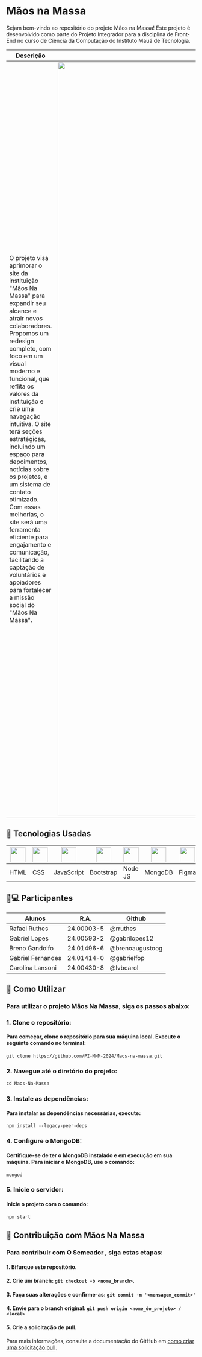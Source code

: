 # Mãos na Massa
Sejam bem-vindo ao repositório do projeto Mãos na Massa! Este projeto é desenvolvido como parte do Projeto Integrador para a disciplina de Front-End no curso de Ciência da Computação do Instituto Mauá de Tecnologia.

| Descrição | Imagem |
|-------------------------------------------------------------------------------------------------------------------------------------------------------------------------------------------------------------------------------------------------------------------------------------------------------------------------------------------------------------|-------------------------------------------|
| O projeto visa aprimorar o site da instituição "Mãos Na Massa" para expandir seu alcance e atrair novos colaboradores. Propomos um redesign completo, com foco em um visual moderno e funcional, que reflita os valores da instituição e crie uma navegação intuitiva. O site terá seções estratégicas, incluindo um espaço para depoimentos, notícias sobre os projetos, e um sistema de contato otimizado. Com essas melhorias, o site será uma ferramenta eficiente para engajamento e comunicação, facilitando a captação de voluntários e apoiadores para fortalecer a missão social do "Mãos Na Massa". | <img src="https://images.squarespace-cdn.com/content/v1/5a526fb7cd39c3cc6eaf9e26/1519345169706-X2O7W8VEDOBNLO7RC8PB/M%C3%A3os+na+Massa-logo+%284%29.png" width="2000"/> |

## 🔧 Tecnologias Usadas
| <img src="https://cdn.jsdelivr.net/gh/devicons/devicon@latest/icons/html5/html5-original.svg" width="40"/> | <img src="https://cdn.jsdelivr.net/gh/devicons/devicon@latest/icons/css3/css3-original.svg" width="40"/> | <img src="https://cdn.jsdelivr.net/gh/devicons/devicon@latest/icons/javascript/javascript-original.svg" width="40"/> | <img src="https://cdn.jsdelivr.net/gh/devicons/devicon@latest/icons/bootstrap/bootstrap-original.svg" width="40"/> | <img src="https://cdn.jsdelivr.net/gh/devicons/devicon@latest/icons/nodejs/nodejs-original.svg" width="40"/> | <img src="https://cdn.jsdelivr.net/gh/devicons/devicon@latest/icons/mongodb/mongodb-original.svg" width="40"/> | <img src="https://cdn.jsdelivr.net/gh/devicons/devicon@latest/icons/figma/figma-original.svg" width="40"/> |
|-----------------------------------------------------------------------------------------------------------|-----------------------------------------------------------------------------------------------------------|---------------------------------------------------------------------------------------------------------------|--------------------------------------------------------------------------------------------------------------|-----------------------------------------------------------------------------------------------------------|-------------------------------------------------------------------------------------------------------------|----------------------------------------------------------------------------------------------------------|
| HTML                                                                                                       | CSS                                                                                                        | JavaScript                                                                                                   | Bootstrap                                                                                                    |  Node JS                                                                                                     | MongoDB                                                                                                      | Figma                                                                                                     |

## 👨💻 Participantes
| Alunos            | R.A.       | Github             |
| ----------------- | ---------- | ------------------ |
| Rafael Ruthes     | 24.00003-5 | @rruthes           |
| Gabriel Lopes     | 24.00593-2 | @gabrilopes12      |
| Breno Gandolfo    | 24.01496-6 | @brenoaugustoog    |
| Gabriel Fernandes | 24.01414-0 | @gabrielfop        |
| Carolina Lansoni  | 24.00430-8 | @lvbcarol          |

## 🚀 Como Utilizar

### Para utilizar o projeto **Mãos Na Massa**, siga os passos abaixo:

### 1.  **Clone o repositório:**
   
#### Para começar, clone o repositório para sua máquina local. Execute o seguinte comando no terminal:

    git clone https://github.com/PI-MNM-2024/Maos-na-massa.git

### 2.  **Navegue até o diretório do projeto:**

    cd Maos-Na-Massa

### 3.  **Instale as dependências:**

#### Para instalar as dependências necessárias, execute:

    npm install --legacy-peer-deps

### 4.  **Configure o MongoDB:**

#### Certifique-se de ter o MongoDB instalado e em execução em sua máquina. Para iniciar o MongoDB, use o comando:

    mongod

### 5.  **Inicie o servidor:**

#### Inicie o projeto com o comando:

    npm start

## 🤝 Contribuição com Mãos Na Massa

### Para contribuir com <strong> O Semeador </strong>, siga estas etapas:

#### 1. Bifurque este repositório.
#### 2. Crie um branch: `git checkout -b <nome_branch>`.
#### 3. Faça suas alterações e confirme-as: `git commit -m '<mensagem_commit>'`
#### 4. Envie para o branch original: `git push origin <nome_do_projeto> / <local>`
#### 5. Crie a solicitação de pull.

Para mais informações, consulte a documentação do GitHub em [como criar uma solicitação pull](https://help.github.com/en/github/collaborating-with-issues-and-pull-requests/creating-a-pull-request).

